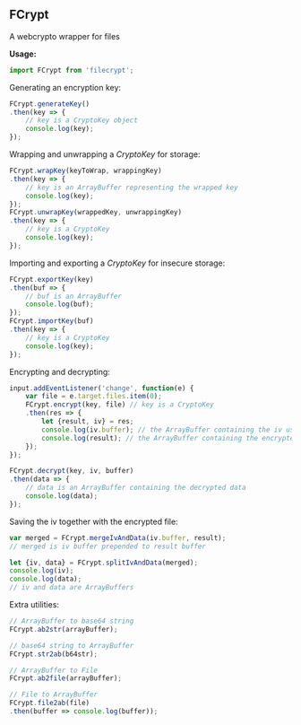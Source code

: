 ## FCrypt
A webcrypto wrapper for files

**Usage:**

```javascript
import FCrypt from 'filecrypt';
```
Generating an encryption key:
```javascript
FCrypt.generateKey()
.then(key => {
    // key is a CryptoKey object
    console.log(key);
});
```
Wrapping and unwrapping a *CryptoKey* for storage:
```javascript
FCrypt.wrapKey(keyToWrap, wrappingKey)
.then(key => {
    // key is an ArrayBuffer representing the wrapped key
    console.log(key);
});
FCrypt.unwrapKey(wrappedKey, unwrappingKey)
.then(key => {
    // key is a CryptoKey
    console.log(key);
});
```
Importing and exporting a *CryptoKey* for insecure storage:
```javascript
FCrypt.exportKey(key)
.then(buf => {
    // buf is an ArrayBuffer
    console.log(buf);
});
FCrypt.importKey(buf)
.then(key => {
    // key is a CryptoKey
    console.log(key);
});
```
Encrypting and decrypting:
```javascript
input.addEventListener('change', function(e) {
	var file = e.target.files.item(0);
	FCrypt.encrypt(key, file) // key is a CryptoKey
	.then(res => {
	    let {result, iv} = res;
	    console.log(iv.buffer); // the ArrayBuffer containing the iv used to encrypt
	    console.log(result); // the ArrayBuffer containing the encrypted data
	});
});

FCrypt.decrypt(key, iv, buffer)
.then(data => {
    // data is an ArrayBuffer containing the decrypted data
    console.log(data);
});
```
Saving the iv together with the encrypted file:
```javascript
var merged = FCrypt.mergeIvAndData(iv.buffer, result);
// merged is iv buffer prepended to result buffer

let {iv, data} = FCrypt.splitIvAndData(merged);
console.log(iv);
console.log(data);
// iv and data are ArrayBuffers
```
Extra utilities:
```javascript
// ArrayBuffer to base64 string
FCrypt.ab2str(arrayBuffer);

// base64 string to ArrayBuffer
FCrypt.str2ab(b64str);

// ArrayBuffer to File
FCrypt.ab2file(arrayBuffer);

// File to ArrayBuffer
FCrypt.file2ab(file)
.then(buffer => console.log(buffer));
```